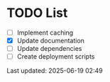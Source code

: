 # TODO List

- [ ] Implement caching
- [x] Update documentation
- [ ] Update dependencies
- [ ] Create deployment scripts

Last updated: 2025-06-19 02:49
